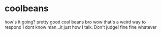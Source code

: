 # coolbeans
how's it going?
pretty good
cool beans bro
wow that's a weird way to respond
I dont know man...it just how I talk. Don't judge!
fine fine whatever

